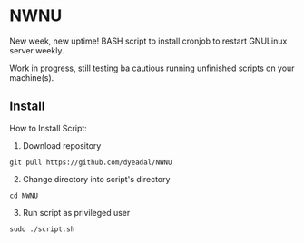 # NWNU
New week, new uptime! BASH script to install cronjob to restart GNULinux server weekly.

Work in progress, still testing ba cautious running unfinished scripts on your machine(s).

## Install

How to Install Script:
1) Download repository

`git pull https://github.com/dyeadal/NWNU`


2) Change directory into script's directory

`cd NWNU`


3) Run script as privileged user

`sudo ./script.sh`

